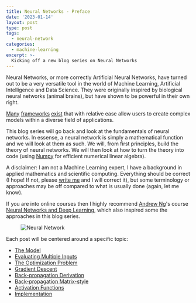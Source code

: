 ```yaml
---
title: Neural Networks - Preface
date: '2023-01-14'
layout: post
type: post
tags:
  - neural-network
categories:
  - machine-learning
excerpt: >-
  Kicking off a new blog series on Neural Networks
---
```

Neural Networks, or more correctly Artificial Neural Networks, have turned out to be
a very versatile tool in the world of Machine Learning, Artificial Intelligence and
Data Science. They were originally inspired by biological neural networks (animal brains),
but have shown to be powerful in their own right.

[Many](https://www.tensorflow.org)
[frameworks](https://pytorch.org)
[exist](https://scikit-learn.org)
that with relative ease allow users to create complex models
within a diverse field of applications.

This blog series will go back and look at the fundamentals of neural networks.
In essense, a neural network is simply a mathematical function and we will look at them as such.
We will, from first principles, build the theory of neural networks.
We will then look at how to turn the theory into code
(using [Numpy](https://numpy.org/) for efficient numerical linear algebra).

A disclaimer: I am not a Machine Learning expert, I have a background in applied mathematics
and scientific computing. Everything should be correct (I hope! If not, please
[write me](/contact/) and I will correct it), but some terminology or approaches may be off
compared to what is usually done (again, let me know).

If you are into online courses then I highly recommend
[Andrew Ng](https://www.andrewng.org/about/)'s course
[Neural Networks and Deep Learning](https://www.coursera.org/learn/neural-networks-deep-learning),
which also inspired some the approaches in this blog series.

<figure>
  <img src="/media/nn/neural-network.svg" class="img-responsive width30rem" alt="Neural Network">
</figure>

Each post will be centered around a specific topic:

- [The Model](/blog/2023/01/neural-networks-02-the-model)
- [Evaluating Multiple Inputs](/blog/2023/01/neural-networks-03-multiple-inputs)
- [The Optimization Problem](/blog/2023/01/neural-networks-04-the-optimization-problem)
- [Gradient Descent](/blog/2023/01/neural-networks-05-gradient-descent)
- [Back-propagation Derivation](/blog/2023/01/neural-networks-06-back-propagation-derivation)
- [Back-propagation Matrix-style](/blog/2023/01/neural-networks-07-back-propagation-matrix-style)
- [Activation Functions](/blog/2023/01/neural-networks-08-activation-functions)
- [Implementation](/blog/2023/01/neural-networks-09-implementation)
